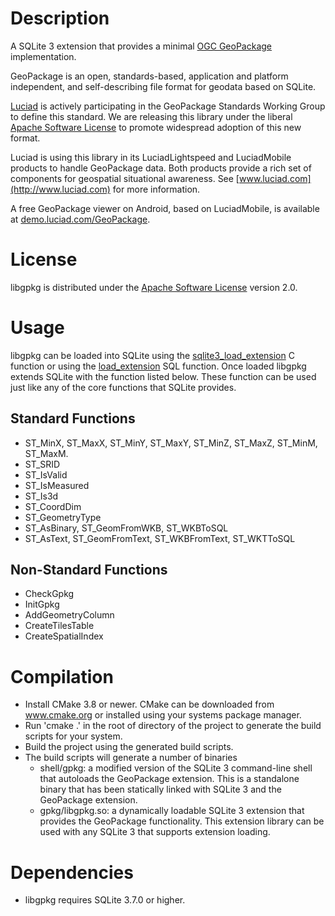 # Description
A SQLite 3 extension that provides a minimal [OGC GeoPackage](http://www.ogcnetwork.net/geopackage) implementation.

GeoPackage is an open, standards-based, application and platform independent, and self-describing file format for geodata based on SQLite.

[Luciad](http://www.luciad.com) is actively participating in the GeoPackage Standards Working Group to define this standard. We are releasing this library under the liberal [Apache Software License](https://www.apache.org/licenses/LICENSE-2.0) to promote widespread adoption of this new format.

Luciad is using this library in its LuciadLightspeed and LuciadMobile products to handle GeoPackage data. Both products provide
a rich set of components for geospatial situational awareness. See [www.luciad.com](http://www.luciad.com) for more information. 

A free GeoPackage viewer on Android, based on LuciadMobile, is available at [demo.luciad.com/GeoPackage](http://demo.luciad.com/GeoPackage/).

# License
libgpkg is distributed under the [Apache Software License](https://www.apache.org/licenses/LICENSE-2.0) version 2.0.

# Usage
libgpkg can be loaded into SQLite using the [sqlite3\_load\_extension](http://sqlite.org/c3ref/load_extension.html) C function or using the [load\_extension](http://sqlite.org/lang_corefunc.html#load_extension) SQL function. Once loaded libgpkg extends SQLite with the function listed below. These function can be used just like any of the core functions that SQLite provides.

## Standard Functions
- ST\_MinX, ST\_MaxX, ST\_MinY, ST\_MaxY, ST\_MinZ, ST\_MaxZ, ST\_MinM, ST\_MaxM.
- ST\_SRID
- ST\_IsValid
- ST\_IsMeasured
- ST\_Is3d
- ST\_CoordDim
- ST\_GeometryType
- ST\_AsBinary, ST\_GeomFromWKB, ST\_WKBToSQL
- ST\_AsText, ST\_GeomFromText, ST\_WKBFromText, ST\_WKTToSQL

## Non-Standard Functions

- CheckGpkg
- InitGpkg
- AddGeometryColumn
- CreateTilesTable
- CreateSpatialIndex

# Compilation

- Install CMake 3.8 or newer. CMake can be downloaded from www.cmake.org or installed using
  your systems package manager.
- Run 'cmake .' in the root of directory of the project to generate the build scripts for your system.
- Build the project using the generated build scripts.
- The build scripts will generate a number of binaries
    - shell/gpkg: a modified version of the SQLite 3 command-line shell that autoloads the GeoPackage extension. This is a standalone binary that has been statically linked with SQLite 3 and the GeoPackage extension.
    - gpkg/libgpkg.so: a dynamically loadable SQLite 3 extension that provides the GeoPackage functionality. This extension library can be used with any SQLite 3 that supports extension loading.

# Dependencies

- libgpkg requires SQLite 3.7.0 or higher.